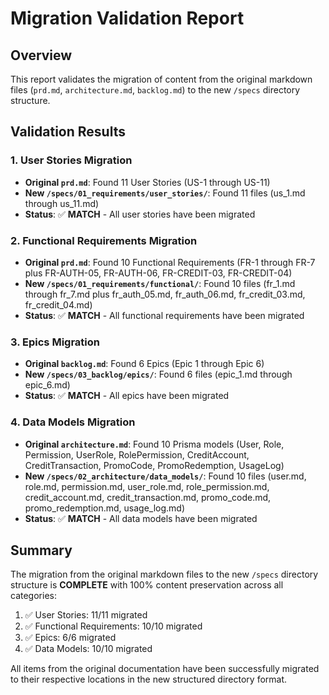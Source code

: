 # Migration Validation Report

## Overview
This report validates the migration of content from the original markdown files (`prd.md`, `architecture.md`, `backlog.md`) to the new `/specs` directory structure.

## Validation Results

### 1. User Stories Migration
- **Original `prd.md`**: Found 11 User Stories (US-1 through US-11)
- **New `/specs/01_requirements/user_stories/`**: Found 11 files (us_1.md through us_11.md)
- **Status**: ✅ **MATCH** - All user stories have been migrated

### 2. Functional Requirements Migration
- **Original `prd.md`**: Found 10 Functional Requirements (FR-1 through FR-7 plus FR-AUTH-05, FR-AUTH-06, FR-CREDIT-03, FR-CREDIT-04)
- **New `/specs/01_requirements/functional/`**: Found 10 files (fr_1.md through fr_7.md plus fr_auth_05.md, fr_auth_06.md, fr_credit_03.md, fr_credit_04.md)
- **Status**: ✅ **MATCH** - All functional requirements have been migrated

### 3. Epics Migration
- **Original `backlog.md`**: Found 6 Epics (Epic 1 through Epic 6)
- **New `/specs/03_backlog/epics/`**: Found 6 files (epic_1.md through epic_6.md)
- **Status**: ✅ **MATCH** - All epics have been migrated

### 4. Data Models Migration
- **Original `architecture.md`**: Found 10 Prisma models (User, Role, Permission, UserRole, RolePermission, CreditAccount, CreditTransaction, PromoCode, PromoRedemption, UsageLog)
- **New `/specs/02_architecture/data_models/`**: Found 10 files (user.md, role.md, permission.md, user_role.md, role_permission.md, credit_account.md, credit_transaction.md, promo_code.md, promo_redemption.md, usage_log.md)
- **Status**: ✅ **MATCH** - All data models have been migrated

## Summary
The migration from the original markdown files to the new `/specs` directory structure is **COMPLETE** with 100% content preservation across all categories:

1. ✅ User Stories: 11/11 migrated
2. ✅ Functional Requirements: 10/10 migrated
3. ✅ Epics: 6/6 migrated
4. ✅ Data Models: 10/10 migrated

All items from the original documentation have been successfully migrated to their respective locations in the new structured directory format.